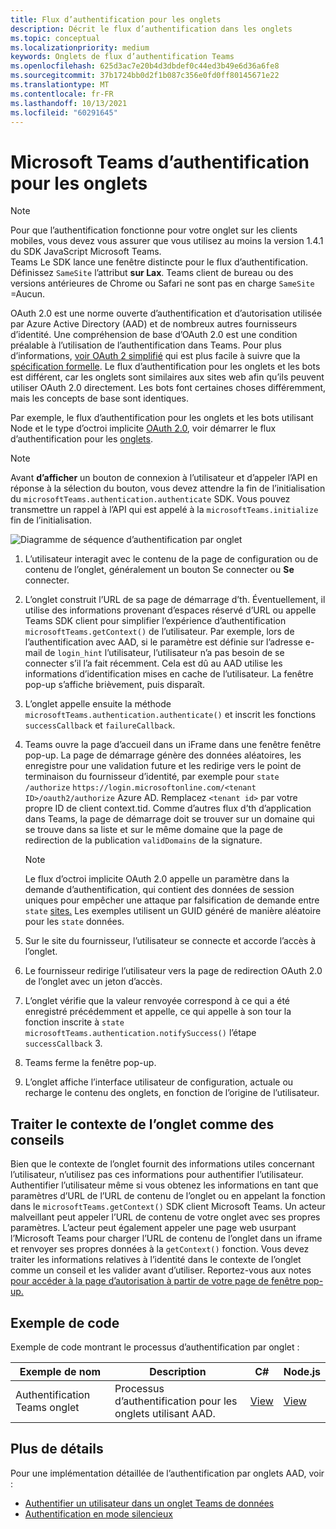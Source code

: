 ```yaml
---
title: Flux d’authentification pour les onglets
description: Décrit le flux d’authentification dans les onglets
ms.topic: conceptual
ms.localizationpriority: medium
keywords: Onglets de flux d’authentification Teams
ms.openlocfilehash: 625d3ac7e20b4d3dbdef0c44ed3b49e6d36a6fe8
ms.sourcegitcommit: 37b1724bb0d2f1b087c356e0fd0ff80145671e22
ms.translationtype: MT
ms.contentlocale: fr-FR
ms.lasthandoff: 10/13/2021
ms.locfileid: "60291645"
---
```

# <a name="microsoft-teams-authentication-flow-for-tabs"></a>Microsoft Teams d’authentification pour les onglets

> [!NOTE]
> Pour que l’authentification fonctionne pour votre onglet sur les clients mobiles, vous devez vous assurer que vous utilisez au moins la version 1.4.1 du SDK JavaScript Microsoft Teams.  
> Teams Le SDK lance une fenêtre distincte pour le flux d’authentification. Définissez `SameSite` l’attribut **sur Lax**. Teams client de bureau ou des versions antérieures de Chrome ou Safari ne sont pas en charge `SameSite` =Aucun.

OAuth 2.0 est une norme ouverte d’authentification et d’autorisation utilisée par Azure Active Directory (AAD) et de nombreux autres fournisseurs d’identité. Une compréhension de base d’OAuth 2.0 est une condition préalable à l’utilisation de l’authentification dans Teams. Pour plus d’informations, [voir OAuth 2 simplifié](https://aaronparecki.com/oauth-2-simplified/) qui est plus facile à suivre que la [spécification formelle](https://oauth.net/2/). Le flux d’authentification pour les onglets et les bots est différent, car les onglets sont similaires aux sites web afin qu’ils peuvent utiliser OAuth 2.0 directement. Les bots font certaines choses différemment, mais les concepts de base sont identiques.

Par exemple, le flux d’authentification pour les onglets et les bots utilisant Node et le type d’octroi implicite [OAuth 2.0](https://oauth.net/2/grant-types/implicit/), voir démarrer le flux d’authentification pour les [onglets](~/tabs/how-to/authentication/auth-tab-aad.md#initiate-authentication-flow).

> [!NOTE]
> Avant **d’afficher** un bouton de connexion à l’utilisateur et d’appeler l’API en réponse à la sélection du bouton, vous devez attendre la fin de l’initialisation du `microsoftTeams.authentication.authenticate` SDK. Vous pouvez transmettre un rappel à l’API qui est appelé à la `microsoftTeams.initialize` fin de l’initialisation.

![Diagramme de séquence d’authentification par onglet](~/assets/images/authentication/tab_auth_sequence_diagram.png)

1. L’utilisateur interagit avec le contenu de la  page de configuration ou de contenu de l’onglet, généralement un bouton Se connecter ou **Se** connecter.
2. L’onglet construit l’URL de sa page de démarrage d’th. Éventuellement, il utilise des informations provenant d’espaces réservé d’URL ou appelle Teams SDK client pour simplifier l’expérience d’authentification `microsoftTeams.getContext()` de l’utilisateur. Par exemple, lors de l’authentification avec AAD, si le paramètre est définie sur l’adresse e-mail de `login_hint` l’utilisateur, l’utilisateur n’a pas besoin de se connecter s’il l’a fait récemment. Cela est dû au AAD utilise les informations d’identification mises en cache de l’utilisateur. La fenêtre pop-up s’affiche brièvement, puis disparaît.
3. L’onglet appelle ensuite la méthode `microsoftTeams.authentication.authenticate()` et inscrit les fonctions `successCallback` et `failureCallback`.
4. Teams ouvre la page d’accueil dans un iFrame dans une fenêtre fenêtre pop-up. La page de démarrage génère des données aléatoires, les enregistre pour une validation future et les redirige vers le point de terminaison du fournisseur d’identité, par exemple pour `state` `/authorize` `https://login.microsoftonline.com/<tenant ID>/oauth2/authorize` Azure AD. Remplacez `<tenant id>` par votre propre ID de client context.tid.
Comme d’autres flux d’th d’application dans Teams, la page de démarrage doit se trouver sur un domaine qui se trouve dans sa liste et sur le même domaine que la page de redirection de la publication `validDomains` de la signature.

    > [!NOTE]
    > Le flux d’octroi implicite OAuth 2.0 appelle un paramètre dans la demande d’authentification, qui contient des données de session uniques pour empêcher une attaque par falsification de demande entre `state` [sites.](https://en.wikipedia.org/wiki/Cross-site_request_forgery) Les exemples utilisent un GUID généré de manière aléatoire pour les `state` données.

5. Sur le site du fournisseur, l’utilisateur se connecte et accorde l’accès à l’onglet.
6. Le fournisseur redirige l’utilisateur vers la page de redirection OAuth 2.0 de l’onglet avec un jeton d’accès.
7. L’onglet vérifie que la valeur renvoyée correspond à ce qui a été enregistré précédemment et appelle, ce qui appelle à son tour la fonction inscrite à `state` `microsoftTeams.authentication.notifySuccess()` l’étape `successCallback` 3.
8. Teams ferme la fenêtre pop-up.
9. L’onglet affiche l’interface utilisateur de configuration, actuale ou recharge le contenu des onglets, en fonction de l’origine de l’utilisateur.

## <a name="treat-tab-context-as-hints"></a>Traiter le contexte de l’onglet comme des conseils

Bien que le contexte de l’onglet fournit des informations utiles concernant l’utilisateur, n’utilisez pas ces informations pour authentifier l’utilisateur. Authentifier l’utilisateur même si vous obtenez les informations en tant que paramètres d’URL de l’URL de contenu de l’onglet ou en appelant la fonction dans le `microsoftTeams.getContext()` SDK client Microsoft Teams. Un acteur malveillant peut appeler l’URL de contenu de votre onglet avec ses propres paramètres. L’acteur peut également appeler une page web usurpant l’Microsoft Teams pour charger l’URL de contenu de l’onglet dans un iframe et renvoyer ses propres données à la `getContext()` fonction. Vous devez traiter les informations relatives à l’identité dans le contexte de l’onglet comme un conseil et les valider avant d’utiliser. Reportez-vous aux notes [pour accéder à la page d’autorisation à partir de votre page de fenêtre pop-up.](~/tabs/how-to/authentication/auth-tab-aad.md#navigate-to-the-authorization-page-from-your-pop-up-page)

## <a name="code-sample"></a>Exemple de code

Exemple de code montrant le processus d’authentification par onglet :

| **Exemple de nom** | **Description** | **C#** | **Node.js** |
|-----------------|-----------------|-------------|------------|
| Authentification Teams onglet | Processus d’authentification pour les onglets utilisant AAD. | [View](https://github.com/OfficeDev/Microsoft-Teams-Samples/tree/main/samples/app-complete-sample/csharp) | [View](https://github.com/OfficeDev/Microsoft-Teams-Samples/tree/main/samples/app-complete-sample/nodejs) |

## <a name="more-details"></a>Plus de détails

Pour une implémentation détaillée de l’authentification par onglets AAD, voir :

* [Authentifier un utilisateur dans un onglet Teams de données](~/tabs/how-to/authentication/auth-tab-AAD.md)
* [Authentification en mode silencieux](~/tabs/how-to/authentication/auth-silent-AAD.md)
